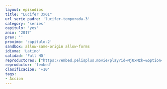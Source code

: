 ```yaml
---
layout: episodios
title: "Lucifer 3x01"
url_serie_padre: 'lucifer-temporada-3'
category: 'series'
capitulo: 'yes'
anio: '2017'
prev: ''
proximo: 'capitulo-2'
sandbox: allow-same-origin allow-forms
idioma: 'Latino'
calidad: 'Full HD'
reproductores: ["https://embed.pelisplus.movie/play?id=MjUxMzk=&option=latin"]
reproductor: 'fembed'
clasificacion: '+10'
tags:
- Accion
---
```












